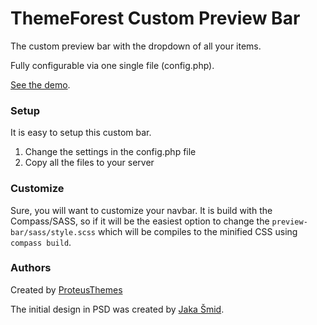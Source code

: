 ThemeForest Custom Preview Bar
=======================

The custom preview bar with the dropdown of all your items.

Fully configurable via one single file (config.php).

[See the demo](https://www.proteusthemes.com/themes/?theme=cargopress-wp).

### Setup

It is easy to setup this custom bar.

1. Change the settings in the config.php file
2. Copy all the files to your server

### Customize

Sure, you will want to customize your navbar. It is build with the Compass/SASS, so if it will be the easiest option to change the `preview-bar/sass/style.scss` which will be compiles to the minified CSS using `compass build`.

### Authors

Created by [ProteusThemes](https://github.com/ProteusThemes/ThemeForest-Preview-Bar)

The initial design in PSD was created by [Jaka Šmid](http://www.spaka.si/).
